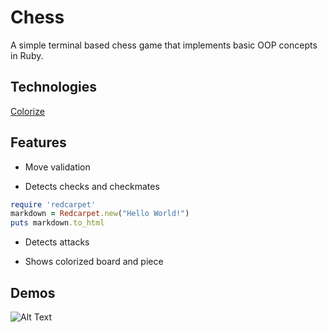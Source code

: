 # Chess

A simple terminal based chess game that implements basic OOP concepts in Ruby. 

## Technologies

[Colorize](https://github.com/fazibear/colorize) 

## Features

* Move validation

* Detects checks and checkmates

```ruby
require 'redcarpet'
markdown = Redcarpet.new("Hello World!")
puts markdown.to_html
```

* Detects attacks

* Shows colorized board and piece 

## Demos

![Alt Text](https://i.imgur.com/75WrbK2.gif)
